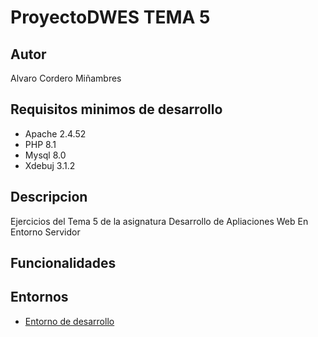 # ProyectoDWES TEMA 5
## Autor
Alvaro Cordero Miñambres

## Requisitos minimos de desarrollo
- Apache 2.4.52
- PHP 8.1
- Mysql 8.0
- Xdebuj 3.1.2
  
## Descripcion
Ejercicios del Tema 5 de la asignatura Desarrollo de Apliaciones Web En Entorno Servidor

## Funcionalidades

## Entornos
- [Entorno de desarrollo](http://daw206.isauces.local)
